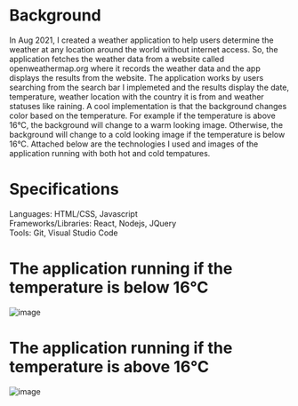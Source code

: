 # Background
In Aug 2021, I created a weather application to help users determine the weather at any location around the world without internet access. So, the application fetches the weather data from a website called openweathermap.org where it records the weather data and the app displays the results from the website. The application works by users searching from the search bar I implemeted and the results display the date, temperature, weather location with the country it is from and weather statuses like raining. A cool implementation is that the background changes color based on the temperature. For example if the temperature is above 16°C, the background will change to a warm looking image. Otherwise, the background will change to a cold looking image if the temperature is below 16°C. Attached below are the technologies I used and images of the application running with both hot and cold tempatures.

# Specifications
Languages: HTML/CSS, Javascript<br />
Frameworks/Libraries: React, Nodejs, JQuery<br/>
Tools: Git, Visual Studio Code

# The application running if the temperature is below 16°C
![image](https://user-images.githubusercontent.com/85756525/126418825-7bfaf78c-841f-4cce-9daf-93f2d93b672a.png)


# The application running if the temperature is above 16°C
![image](https://user-images.githubusercontent.com/85756525/126419018-10e15457-d391-4563-93f4-5037eb8cc598.png)

